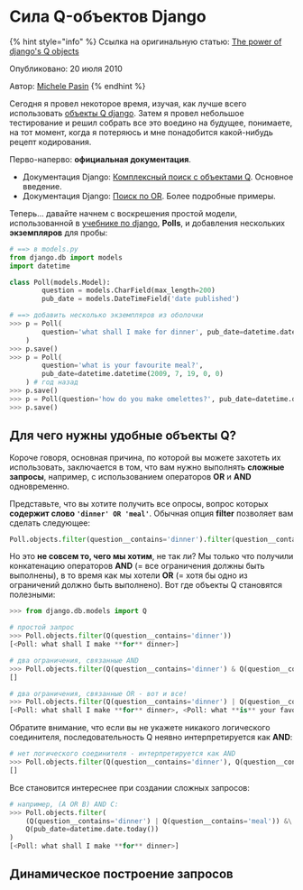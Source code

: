 # Сила Q-объектов Django

{% hint style="info" %}
Ссылка на оригинальную статью: [The power of django's Q objects](https://www.michelepasin.org/blog/2010/07/20/the-power-of-djangos-q-objects/)

Опубликовано: 20 июля 2010

Автор: [Michele Pasin](https://www.michelepasin.org/contact.html)
{% endhint %}

Сегодня я провел некоторое время, изучая, как лучше всего использовать [объекты Q django](https://docs.djangoproject.com/en/3.2/topics/db/queries/#complex-lookups-with-q-objects). Затем я провел небольшое тестирование и решил собрать все это воедино на будущее, понимаете, на тот момент, когда я потеряюсь и мне понадобится какой-нибудь рецепт кодирования.

Перво-наперво: **официальная документация**.

* Документация Django: [Комплексный поиск с объектами Q](http://docs.djangoproject.com/en/dev/topics/db/queries/#complex-lookups-with-q-objects). Основное введение.
* Документация Django: [Поиск по OR](http://www.djangoproject.com/documentation/models/or\_lookups/). Более подробные примеры.

Теперь... давайте начнем с воскрешения простой модели, использованной в [учебнике по django](http://docs.djangoproject.com/en/dev/intro/tutorial01/), **Polls**, и добавления нескольких **экземпляров** для пробы:

```python
# ==> в models.py
from django.db import models
import datetime

class Poll(models.Model):
        question = models.CharField(max_length=200)
        pub_date = models.DateTimeField('date published')

# ==> добавить несколько экземпляров из оболочки
>>> p = Poll(
        question='what shall I make for dinner', pub_date=datetime.date.today()
    )
>>> p.save()
>>> p = Poll(
        question='what is your favourite meal?',
        pub_date=datetime.datetime(2009, 7, 19, 0, 0)
    ) # год назад
>>> p.save()
>>> p = Poll(question='how do you make omelettes?', pub_date=datetime.date.today())
>>> p.save()
```

## Для чего нужны удобные объекты Q?

Короче говоря, основная причина, по которой вы можете захотеть их использовать, заключается в том, что вам нужно выполнять **сложные запросы**, например, с использованием операторов **OR** и **AND** одновременно.

Представьте, что вы хотите получить все опросы, вопрос которых **содержит слово `'dinner' OR 'meal'`**. Обычная опция **filter** позволяет вам сделать следующее:

```python
Poll.objects.filter(question__contains='dinner').filter(question__contains='meal')
```

Но это **не совсем то, чего мы хотим**, не так ли? Мы только что получили конкатенацию операторов **AND** (= все ограничения должны быть выполнены), в то время как мы хотели **OR** (= хотя бы одно из ограничений должно быть выполнено). Вот где объекты Q становятся полезными:

```python
>>> from django.db.models import Q

# простой запрос
>>> Poll.objects.filter(Q(question__contains='dinner'))
[<Poll: what shall I make **for** dinner>]

# два ограничения, связанные AND
>>> Poll.objects.filter(Q(question__contains='dinner') & Q(question__contains='meal'))
[]

# два ограничения, связанные OR - вот и все!
>>> Poll.objects.filter(Q(question__contains='dinner') | Q(question__contains='meal'))
[<Poll: what shall I make **for** dinner>, <Poll: what **is** your favourite meal?>]
```

Обратите внимание, что если вы не укажете никакого логического соединителя, последовательность Q неявно интерпретируется как **AND**:

```python
# нет логического соединителя - интерпретируется как AND
>>> Poll.objects.filter(Q(question__contains='dinner'), Q(question__contains='meal'))
[]
```

Все становится интереснее при создании сложных запросов:

```python
# например, (A OR B) AND C:
>>> Poll.objects.filter(
    (Q(question__contains='dinner') | Q(question__contains='meal')) &\
    Q(pub_date=datetime.date.today())
)
[<Poll: what shall I make **for** dinner>]
```

## Динамическое построение запросов
